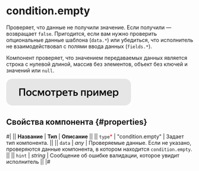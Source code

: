 # condition.empty

Проверяет, что данные не получили значение. Если получили — возвращает `false`. Пригодится, если вам нужно проверить опциональные данные шаблона (`data.*`) или убедиться, что исполнитель не взаимодействовал с полями ввода данных (`fields.*`).

Компонент проверяет, что значением передаваемых данных является строка с нулевой длиной, массив без элементов, объект без ключей и значений или `null`.

[![](../_images/buttons/view-example.svg)](https://clck.ru/URYpB)

## Свойства компонента {#properties}

#|
|| **Название** | **Тип** | **Описание** ||
|| `type`<span style="color: red">\*</span> | "condition.empty" | Задает тип компонента. ||
|| `data` | _any_ | Проверяемые данные. Если не указано, проверяются данные компонента, в котором находится `condition.empty`. ||
|| `hint` | _string_ | Сообщение об ошибке валидации, которое увидит исполнитель ||
|#
